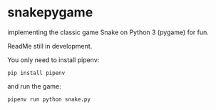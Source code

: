 # snakepygame
implementing the classic game Snake on Python 3 (pygame) for fun.

ReadMe still in development.

You only need to install pipenv:

```
pip install pipenv
```

and run the game:

```
pipenv run python snake.py
```
